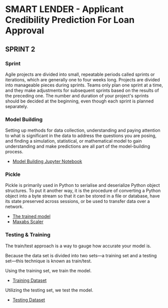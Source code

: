 # SMART LENDER - Applicant Credibility Prediction For Loan Approval

## SPRINT 2

### Sprint

Agile projects are divided into small, repeatable periods called sprints or iterations, which are generally one to four weeks long. Projects are divided into manageable pieces during sprints. Teams only plan one sprint at a time, and they make adjustments for subsequent sprints based on the results of the preceding one. The number and duration of your project's sprints should be decided at the beginning, even though each sprint is planned separately.

### Model Building

Setting up methods for data collection, understanding and paying attention to what is significant in the data to address the questions you are posing, and finding a simulation, statistical, or mathematical model to gain understanding and make predictions are all part of the model-building process.

- [Model Building Jupyter Notebook](https://github.com/IBM-EPBL/IBM-Project-43797-1660719685/blob/main/Project%20Development%20Phase/Sprint%202/Model_building.ipynb)

### Pickle

Pickle is primarily used in Python to serialise and deserialize Python object structures. To put it another way, it is the procedure of converting a Python object into a byte stream so that it can be stored in a file or database, have its state preserved across sessions, or be used to transfer data over a network.

- [The trained model](https://github.com/IBM-EPBL/IBM-Project-43797-1660719685/blob/main/Project%20Development%20Phase/Sprint%202/rdf.pkl)
- [Maxabs Scaler](https://github.com/IBM-EPBL/IBM-Project-43797-1660719685/blob/main/Project%20Development%20Phase/Sprint%202/scale.pkl)

### Testing & Training

The train/test approach is a way to gauge how accurate your model is.

Because the data set is divided into two sets—a training set and a testing set—this technique is known as train/test.

Using the training set, we train the model.

- [Training Dataset](https://github.com/IBM-EPBL/IBM-Project-43797-1660719685/blob/main/Project%20Development%20Phase/Sprint%202/train.csv)

Utilizing the testing set, we test the model.

- [Testing Dataset](https://github.com/IBM-EPBL/IBM-Project-43797-1660719685/blob/main/Project%20Development%20Phase/Sprint%202/test.csv)
